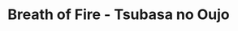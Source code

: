 --- 
title: "Breath of Fire - Tsubasa no Oujo"
publishdate: "2019-8-13T16:48:46+02:00"
src: "https://365manga.net/manga/breath-of-fire-tsubasa-no-oujo"
image: "https://data.365manga.net/images/thumbnails/6567-breath-of-fire-tsubasa-no-oujo.jpg"
description: "Following the events of the first Breath of Fire game, this sequel brings forth a new menace in the form of the Ice Dragons, a dragon clan secluded for a long time.With the fall of the Dark Dragons, the Ice Dragon clan decides to take their place and engage in global conquest. What is Nina going to do about it now that Ryu has gone missing?"
---